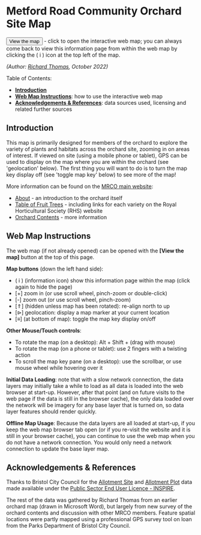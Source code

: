 # Metford Road Community Orchard Site Map

[<button>View the map</button>](https://richard-thomas.github.io/orchard_sitemap/dist) - click to open the interactive web map; you can always come back to view this information page from within the web map by clicking the ( i ) icon at the top left of the map.

_(Author: [Richard Thomas](https://richard-thomas.github.io/), October 2022)_

Table of Contents:

- **[Introduction](#introduction)**
- **[Web Map Instructions](#web-map-instructions)**: how to use the interactive web map
- **[Acknowledgements & References](#acknowledgements--references)**: data sources used, licensing and related further sources

## Introduction

This map is primarily designed for members of the orchard to explore the variety of plants and habitats across the orchard site, zooming in on areas of interest. If viewed on site (using a mobile phone or tablet), GPS can be used to display on the map where you are within the orchard (see 'geolocation' below). The first thing you will want to do is to turn the map key display off (see 'toggle map key' below) to see more of the map!

More information can be found on the [MRCO main website](http://mrco.wikidot.com/):

- [About](http://mrco.wikidot.com/main:about) - an introduction to the orchard itself
- [Table of Fruit Trees](http://mrco.wikidot.com/main:table-of-fruit-trees) - including links for each variety on the Royal Horticultural Society (RHS) website
- [Orchard Contents](http://mrco.wikidot.com/main:whatwehave) - more information

## Web Map Instructions

The web map (if not already opened) can be opened with the **[View the map]** button at the top of this page.

**Map buttons** (down the left hand side):

- ( i ) (information icon) show this information page within the map (click again to hide the page)
- [+] zoom in (or use scroll wheel, pinch-zoom or double-click)
- [-] zoom out (or use scroll wheel, pinch-zoom)
- [&#x21D1;] (hidden unless map has been rotated): re-align north to up
- [&#x22B3;] geolocation: display a map marker at your current location
- [&equiv;] (at bottom of map): toggle the map key display on/off

**Other Mouse/Touch controls**:

- To rotate the map (on a desktop): Alt + Shift + (drag with mouse)
- To rotate the map (on a phone or tablet): use 2 fingers with a twisting action
- To scroll the map key pane (on a desktop): use the scrollbar, or use mouse wheel while hovering over it

**Initial Data Loading**: note that with a slow network connection, the data layers may initially take a while to load as all data is loaded into the web browser at start-up. However, after that point (and on future visits to the web page if the data is still in the browser cache), the only data loaded over the network will be imagery for any base layer that is turned on, so data layer features should render quickly.

**Offline Map Usage**: Because the data layers are all loaded at start-up, if you keep the web map browser tab open (or if you re-visit the website and it is still in your browser cache), you can continue to use the web map when you do not have a network connection. You would only need a network connection to update the base layer map.

## Acknowledgements & References

Thanks to Bristol City Council for the [Allotment Site](https://opendata.bristol.gov.uk/explore/dataset/allotment-sites/information/) and [Allotment Plot](https://opendata.bristol.gov.uk/explore/dataset/allotment-plots/information/) data made available under the [Public Sector End User Licence - INSPIRE](https://www.ordnancesurvey.co.uk/documents/licensing/inspire-end-user-licence.pdf).

The rest of the data was gathered by Richard Thomas from an earlier orchard map (drawn in Microsoft Word), but largely from new survey of the orchard contents and discussion with other MRCO members. Feature spatial locations were partly mapped using a professional GPS survey tool on loan from the Parks Department of Bristol City Council.

